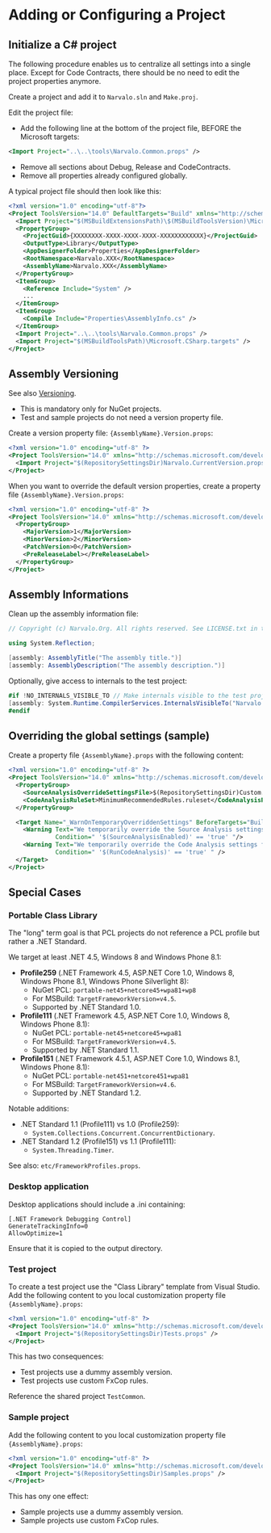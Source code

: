 Adding or Configuring a Project
===============================

Initialize a C# project
-----------------------

The following procedure enables us to centralize all settings into a single place.
Except for Code Contracts, there should be no need to edit the project properties
anymore.

Create a project and add it to `Narvalo.sln` and `Make.proj`.

Edit the project file:
- Add the following line at the bottom of the project file, BEFORE the Microsoft targets:
```xml
<Import Project="..\..\tools\Narvalo.Common.props" />
```
- Remove all sections about Debug, Release and CodeContracts.
- Remove all properties already configured globally.

A typical project file should then look like this:
```xml
<?xml version="1.0" encoding="utf-8"?>
<Project ToolsVersion="14.0" DefaultTargets="Build" xmlns="http://schemas.microsoft.com/developer/msbuild/2003">
  <Import Project="$(MSBuildExtensionsPath)\$(MSBuildToolsVersion)\Microsoft.Common.props" Condition="Exists('$(MSBuildExtensionsPath)\$(MSBuildToolsVersion)\Microsoft.Common.props')" />
  <PropertyGroup>
    <ProjectGuid>{XXXXXXXX-XXXX-XXXX-XXXX-XXXXXXXXXXXX}</ProjectGuid>
    <OutputType>Library</OutputType>
    <AppDesignerFolder>Properties</AppDesignerFolder>
    <RootNamespace>Narvalo.XXX</RootNamespace>
    <AssemblyName>Narvalo.XXX</AssemblyName>
  </PropertyGroup>
  <ItemGroup>
    <Reference Include="System" />
    ...
  </ItemGroup>
  <ItemGroup>
    <Compile Include="Properties\AssemblyInfo.cs" />
  </ItemGroup>
  <Import Project="..\..\tools\Narvalo.Common.props" />
  <Import Project="$(MSBuildToolsPath)\Microsoft.CSharp.targets" />
</Project>
```

Assembly Versioning
-------------------

See also [Versioning](versioning.md).

- This is mandatory only for NuGet projects.
- Test and sample projects do not need a version property file.

Create a version property file: `{AssemblyName}.Version.props`:
```xml
<?xml version="1.0" encoding="utf-8" ?>
<Project ToolsVersion="14.0" xmlns="http://schemas.microsoft.com/developer/msbuild/2003">
  <Import Project="$(RepositorySettingsDir)Narvalo.CurrentVersion.props" />
</Project>
```

When you want to override the default version properties,
create a property file `{AssemblyName}.Version.props`:
```xml
<?xml version="1.0" encoding="utf-8" ?>
<Project ToolsVersion="14.0" xmlns="http://schemas.microsoft.com/developer/msbuild/2003">
  <PropertyGroup>
    <MajorVersion>1</MajorVersion>
    <MinorVersion>2</MinorVersion>
    <PatchVersion>0</PatchVersion>
    <PreReleaseLabel></PreReleaseLabel>
  </PropertyGroup>
</Project>
```

Assembly Informations
---------------------

Clean up the assembly information file:
```csharp
// Copyright (c) Narvalo.Org. All rights reserved. See LICENSE.txt in the project root for license information.

using System.Reflection;

[assembly: AssemblyTitle("The assembly title.")]
[assembly: AssemblyDescription("The assembly description.")]
```

Optionally, give access to internals to the test project:
```csharp
#if !NO_INTERNALS_VISIBLE_TO // Make internals visible to the test projects.
[assembly: System.Runtime.CompilerServices.InternalsVisibleTo("Narvalo.XXX.Facts" + Narvalo.Properties.AssemblyInfo.PublicKeySuffix)]
#endif
```

Overriding the global settings (sample)
---------------------------------------

Create a property file `{AssemblyName}.props` with the following content:
```xml
<?xml version="1.0" encoding="utf-8" ?>
<Project ToolsVersion="14.0" xmlns="http://schemas.microsoft.com/developer/msbuild/2003">
  <PropertyGroup>
    <SourceAnalysisOverrideSettingsFile>$(RepositorySettingsDir)Custom.SourceAnalysis</SourceAnalysisOverrideSettingsFile>
    <CodeAnalysisRuleSet>MinimumRecommendedRules.ruleset</CodeAnalysisRuleSet>
  </PropertyGroup>

  <Target Name="_WarnOnTemporaryOverriddenSettings" BeforeTargets="Build">
    <Warning Text="We temporarily override the Source Analysis settings for $(AssemblyName)."
             Condition=" '$(SourceAnalysisEnabled)' == 'true' "/>
    <Warning Text="We temporarily override the Code Analysis settings for $(AssemblyName)."
             Condition=" '$(RunCodeAnalysis)' == 'true' " />
  </Target>
</Project>
```

Special Cases
-------------

### Portable Class Library

The "long" term goal is that PCL projects do not reference a PCL profile but
rather a .NET Standard.

We target at least .NET 4.5, Windows 8 and Windows Phone 8.1:
- **Profile259** (.NET Framework 4.5, ASP.NET Core 1.0, Windows 8, Windows Phone 8.1, Windows Phone Silverlight 8):
  * NuGet PCL: `portable-net45+netcore45+wpa81+wp8`
  * For MSBuild: `TargetFrameworkVersion=v4.5`.
  * Supported by .NET Standard 1.0.
- **Profile111** (.NET Framework 4.5, ASP.NET Core 1.0, Windows 8, Windows Phone 8.1):
  * NuGet PCL: `portable-net45+netcore45+wpa81`
  * For MSBuild: `TargetFrameworkVersion=v4.5`.
  * Supported by .NET Standard 1.1.
- **Profile151** (.NET Framework 4.5.1, ASP.NET Core 1.0, Windows 8.1, Windows Phone 8.1):
  * NuGet PCL: `portable-net451+netcore451+wpa81`
  * For MSBuild: `TargetFrameworkVersion=v4.6`.
  * Supported by .NET Standard 1.2.

Notable additions:
- .NET Standard 1.1 (Profile111) vs 1.0 (Profile259):
  * `System.Collections.Concurrent.ConcurrentDictionary`.
- .NET Standard 1.2 (Profile151) vs 1.1 (Profile111):
  * `System.Threading.Timer`.

See also: `etc/FrameworkProfiles.props`.

### Desktop application

Desktop applications should include a .ini containing:
```
[.NET Framework Debugging Control]
GenerateTrackingInfo=0
AllowOptimize=1
```
Ensure that it is copied to the output directory.

### Test project

To create a test project use the "Class Library" template from Visual Studio.
Add the following content to you local customization property file `{AssemblyName}.props`:
```xml
<?xml version="1.0" encoding="utf-8" ?>
<Project ToolsVersion="14.0" xmlns="http://schemas.microsoft.com/developer/msbuild/2003">
  <Import Project="$(RepositorySettingsDir)Tests.props" />
</Project>
```
This has two consequences:
- Test projects use a dummy assembly version.
- Test projects use custom FxCop rules.

Reference the shared project `TestCommon`.

### Sample project

Add the following content to you local customization property file `{AssemblyName}.props`:
```xml
<?xml version="1.0" encoding="utf-8" ?>
<Project ToolsVersion="14.0" xmlns="http://schemas.microsoft.com/developer/msbuild/2003">
  <Import Project="$(RepositorySettingsDir)Samples.props" />
</Project>
```
This has ony one effect:
- Sample projects use a dummy assembly version.
- Sample projects use custom FxCop rules.
